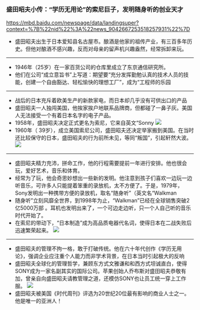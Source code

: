 ### 盛田昭夫小传：“学历无用论”的索尼巨子，发明随身听的创业天才
https://mbd.baidu.com/newspage/data/landingsuper?context=%7B%22nid%22%3A%22news_9042667253518257931%22%7D
- 盛田昭夫出生于日本爱知县名古屋市。酿酒是他家的祖传产业，有三百多年历史。但他对酿酒不感兴趣，反而对母亲的留声机兴趣盎然，经常拆卸来玩。
---
- 1946年（25岁）在一家百货公司的仓库里成立了东京通信研究所。
- 他们在公司“成立意旨书”上写道：期望要“充分发挥勤勉认真的技术人员的技能，创建一个自由豁达、轻松愉快的理想工厂”，成为“工程师的乐园
---
- 战后的日本充斥着欧美生产的新款家电，而日本却几乎没有可供出口的产品
- 盛田昭夫一人独闯美国，他挨家挨户地联系品牌商，但都碰了一鼻子灰。美国人无法接受一个有着日本名字的电子产品。
- 1958年，盛田昭夫决定正式更名为索尼，它来自英文“Sonny
![](https://pics2.baidu.com/feed/9d82d158ccbf6c81dcced16e4129383032fa405c.jpeg?token=c983a5044af4d4401ca5f478f1ba0686&s=B6A1DD0398CCBCCE6B05D4CB0300E010)
- 1960年（ 39岁），成立美国索尼公司，盛田昭夫还决定举家搬到美国。在当时还比较保守的日本，盛田昭夫的行为前所未见，等同“叛国”，引起轩然大波。
![](https://pics0.baidu.com/feed/cdbf6c81800a19d895204c11ceed0b8ea61e46a4.jpeg?token=b504d5c99c59f2b40e8a61e28edd2359&s=80D2EA22575B37CE5EFD90060100E0C3)
---
- 盛田昭夫精力充沛，拼命工作，他的行程需要提前一年进行安排。他也很会玩，爱好艺术，音乐和体育。
- 经常为了玩，他会奇思妙想出一些新的发明。他注意到孩子们喜欢一边玩一边听音乐，可许多人只能提着笨重的录放机，太不方便了。于是，1979年，Sony发明出一种携带方便的录放机，取名“随身听”（英文名“Walkman
- 随身听”立刻风靡全世界，到1998年为止，“Walkman”已经在全球销售突破2亿5000万部
。耳机也发明出来了，一个可边走边听，只一个人自己听的音乐时代开始了。
- 在索尼的带动下，“日本制造”成为高品质电器代名词，使得日本在二战失败后迅速繁荣起来。
![](https://pics0.baidu.com/feed/03087bf40ad162d963f959c2ecc820e98b13cdf2.jpeg?token=df21c9ab345fd37bc41767ff1a539fed&s=47963CC5449BE5DC1EA47C220300A010)
---
- 盛田昭夫的管理不拘一格，敢于打破传统。他在六十年代创作《学历无用论》，强调企业应注重个人能力而非学术背景，在日本当时引起极大的反响
- 盛田昭夫全球化的管理哲学，兼顾东方式文雅谦和和西方式坦诚直白，使得SONY成为一家名副其实的国际公司。苹果创始人乔布斯对盛田昭夫恭敬有加，曾亲自向盛田昭夫请教管理之道，还模仿SONY也让员工统一穿上工作服。
![](https://pics0.baidu.com/feed/4ec2d5628535e5dd990f14cb8bd12eeace1b62a4.jpeg?token=17a5927e52bca4baae1d3256b323fbc9&s=DE3005C216D805D2CA64691303001082)
- 盛田昭夫被美国《时代周刊》评选为20世纪20位最有影响的商业人士之一。他是唯一的亚洲人！
